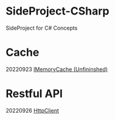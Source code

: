 # SideProject-CSharp

SideProject for C# Concepts

# Cache
20220923 [IMemoryCache (Unfininshed)](https://github.com/SunShineYen/SideProject-CSharp/tree/main/202209023-IMemoryCache)

# Restful API
20220926 [HttpClient](https://github.com/SunShineYen/SideProject-CSharp/tree/main/202209026-HttpClient)